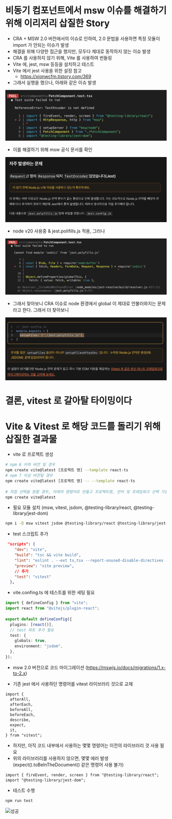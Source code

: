# 비동기 컴포넌트에서 msw 이슈를 해결하기 위해 이리저리 삽질한 Story

- CRA + MSW 2.0 버전에서의 이슈로 인하여, 2.0 문법을 사용하면 특정 모듈이 import 가 안되는 이슈가 발생
- 해결을 위해 다양한 접근을 했지만, 모두다 제대로 동작하지 않는 이슈 발생
- CRA 를 사용하지 않기 위해, Vite 를 사용하여 번들링
- Vite 에, jest, msw 등등을 설치하고 테스트
- Vite 에서 jest 사용을 위한 설정 참고
  - https://xionwcfm.tistory.com/369
- 그래서 실행을 했으나, 아래와 같은 이슈 발생

![alt text](vite-jest-1.png)

- 이를 해결하기 위해 msw 공식 문서를 확인

![alt text](vite-jest-2.png)

- node v20 사용중 & jest.polifills.js 적용, 그러나

![alt text](vite-jest-3.png)

- 그래서 찾아보니 CRA 이슈로 node 환경에서 global 이 제대로 안불러와지는 문제라고 한다. 그래서 더 찾아보니

![두둥](msw_migration.png)

# 결론, vitest 로 갈아탈 타이밍이다

# Vite & Vitest 로 해당 코드를 돌리기 위해 삽질한 결과물

- vite 로 프로젝트 생성

```bash
# npm 6 이하 버전 일 경우
npm create vite@latest [프로젝트 명] --template react-ts
# npm 7 이상 버전일 경우
npm create vite@latest [프로젝트 명] -- --template react-ts

# 직접 선택을 원할 경우, 아래의 명령어로 만들고 프로젝트명, 언어 및 프레임워크 선택 가능
npm create vite@latest
```

- 필요 모듈 설치 (msw, vitest, jsdom, @testing-library/react, @testing-library/jest-dom)

```bash
npm i -D msw vitest jsdom @testing-library/react @testing-library/jest-dom
```

- test 스크립트 추가

```json
 "scripts": {
    "dev": "vite",
    "build": "tsc && vite build",
    "lint": "eslint . --ext ts,tsx --report-unused-disable-directives --max-warnings 0",
    "preview": "vite preview",
    // 추가
    "test": "vitest"
  },
```

- vite.confing.ts 에 테스트를 위한 세팅 필요

```ts
import { defineConfig } from "vite";
import react from "@vitejs/plugin-react";

export default defineConfig({
  plugins: [react()],
  // test 파트 추가 필요
  test: {
    globals: true,
    environment: "jsdom",
  },
});
```

- msw 2.0 버전으로 코드 마이그레이션 (https://mswjs.io/docs/migrations/1.x-to-2.x)

- 기존 jest 에서 사용하던 명령어를 vitest 라이브러리 것으로 교체

```tsx
import {
  afterAll,
  afterEach,
  beforeAll,
  beforeEach,
  describe,
  expect,
  it,
} from "vitest";
```

- 하지만, 아직 코드 내부에서 사용하는 몇몇 명령어는 이전의 라이브러리 것 사용 필요
- 위의 라이브러리를 사용하지 않으면, 몇몇 에러 발생 (expect().toBeInTheDocument() 같은 명령어 사용 불가)

```tsx
import { fireEvent, render, screen } from "@testing-library/react";
import "@testing-library/jest-dom";
```

- 테스트 수행

```bash
npm run test
```

![성공](vite-success)
